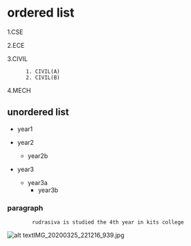 # ordered list
 1.CSE
 
 2.ECE
 
 3.CIVIL
  
          1. CIVIL(A)
          2. CIVIL(B)
   
4.MECH
    
    
 ## unordered list
 
 - year1
 - year2
   - year2b
         
    
 - year3
   - year3a
     - year3b
          
### paragraph 
    
             
            rudrasiva is studied the 4th year in kits college 


![alt text](image.jpg)IMG_20200325_221216_939.jpg
     
            
            
        
   
